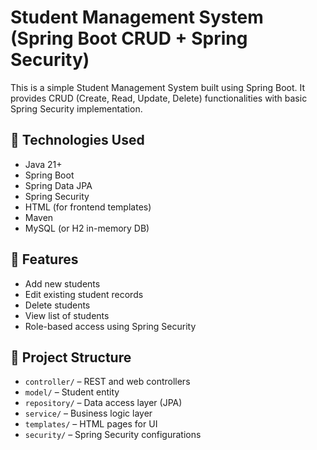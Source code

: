 # Student Management System (Spring Boot CRUD + Spring Security)

This is a simple Student Management System built using Spring Boot. It provides CRUD (Create, Read, Update, Delete) functionalities with basic Spring Security implementation.

## 🔧 Technologies Used

- Java 21+
- Spring Boot
- Spring Data JPA
- Spring Security
- HTML (for frontend templates)
- Maven
- MySQL (or H2 in-memory DB)

## 🚀 Features

- Add new students
- Edit existing student records
- Delete students
- View list of students
- Role-based access using Spring Security

## 📁 Project Structure

- `controller/` – REST and web controllers
- `model/` – Student entity
- `repository/` – Data access layer (JPA)
- `service/` – Business logic layer
- `templates/` – HTML pages for UI
- `security/` – Spring Security configurations

